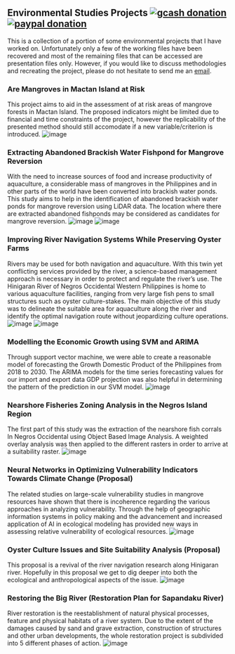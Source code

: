 ## Environmental Studies Projects [![gcash donation][1]][2] [![paypal donation][3]][4]

This is a collection of a portion of some environmental projects that I have worked on. Unfortunately only a few of the working files have been recovered and most of the remaining files that can be accessed are presentation files only. However, if you would like to discuss methodologies and recreating the project, please do not hesitate to send me an [email](mailto:john@example.com).


### Are Mangroves in Mactan Island at Risk
This project aims to aid in the assessment of at risk areas of mangrove forests in Mactan Island. The proposed indicators might be limited due to financial and time constraints of the project, however the replicability of the presented method should still accomodate if a new variable/criterion is introduced. 
![image](https://user-images.githubusercontent.com/102983286/170678812-d098afc3-c4a4-49c4-8b79-458c90815f3b.png)


### Extracting Abandoned Brackish Water Fishpond for Mangrove Reversion
With the need to increase sources of food and increase productivity of aquaculture, a considerable mass of mangroves in the Philippines and in other parts of the world have been converted into brackish water ponds. This study aims to help in the identification of abandoned brackish water ponds for mangrove reversion using LiDAR data. The location where there are extracted abandoned fishponds may be considered as candidates for mangrove reversion.
![image](https://user-images.githubusercontent.com/102983286/170679218-26c35c13-05bf-4dd9-b7a7-75c08e9b3b50.png)
![image](https://user-images.githubusercontent.com/102983286/170679764-7f329378-91a5-4c6a-9959-ab37c1b74934.png)


### Improving River Navigation Systems While Preserving Oyster Farms
Rivers may be used for both navigation and aquaculture. With this twin yet conflicting services provided by the river, a science-based management approach is necessary in order to protect and regulate the river’s use. The Hinigaran River of Negros Occidental Western Philippines is home to various aquaculture facilities, ranging from very large fish pens to small structures such as oyster culture-stakes. The main objective of this study was to delineate the suitable area for aquaculture along the river and identify the optimal navigation route without jeopardizing culture operations.
![image](https://user-images.githubusercontent.com/102983286/170680442-ff491a38-24da-432b-9bcf-7676db9a9f2a.png)
![image](https://user-images.githubusercontent.com/102983286/170680490-ae8f22e6-ac5a-4305-bf98-ae2dc45412c6.png)


### Modelling the Economic Growth using SVM and ARIMA
Through support vector machine, we were able to create a reasonable model of forecasting the Growth Domestic Product of the Philippines from 2018 to 2030. The ARIMA models for the time series forecasting values for our import and export data GDP projection was also helpful in determining the pattern of the prediction in our SVM model.
![image](https://user-images.githubusercontent.com/102983286/170912258-60f9f9ec-e5b2-417b-b5f4-61aa128e25d0.png)


### Nearshore Fisheries Zoning Analysis in the Negros Island Region
The first part of this study was the extraction of the nearshore fish corrals In Negros Occidental using Object Based Image Analysis. A weighted overlay analysis was then applied to the different rasters in order to arrive at a suitability raster. 
![image](https://user-images.githubusercontent.com/102983286/170912727-2e2761b3-de8d-489c-b857-c1d267fb768b.png)


### Neural Networks in Optimizing Vulnerability Indicators Towards Climate Change (Proposal)
The related studies on large-scale vulnerability studies in mangrove resources have shown that there is incoherence regarding the various approaches in analyzing vulnerability. Through the help of geographic information systems in policy making and the advancement and increased application of AI in ecological modeling has provided new ways in assessing relative vulnerability of ecological resources. 
![image](https://user-images.githubusercontent.com/102983286/170913100-f6022e9a-2205-47eb-8271-f32ba8e3e201.png)


### Oyster Culture Issues and Site Suitability Analysis (Proposal)
This proposal is a revival of the river navigation research along Hinigaran river. Hopefully in this proposal we get to dig deeper into both the ecological and anthropological aspects of the issue.
![image](https://user-images.githubusercontent.com/102983286/170913580-a7458307-a152-4edc-b4aa-97260535bd38.png)


### Restoring the Big River (Restoration Plan for Sapandaku River)
River restoration is the reestablishment of natural physical processes, feature and physical habitats of a river system. Due to the extent of the damages caused by sand and grave extraction, construction of structures and other urban developments, the whole restoration project is subdivided into 5 different phases of action.
![image](https://user-images.githubusercontent.com/102983286/170914306-0a178ec8-2a60-4730-b8f7-398793ed41d0.png)




[1]: https://img.shields.io/badge/donate-gcash-green
[2]: https://drive.google.com/file/d/1JeMx5_S7VBBT-3xO7mV9YOMfESeV3eKa/view

[3]: https://img.shields.io/badge/donate-paypal-blue
[4]: https://www.paypal.com/paypalme/mcabanlitph
